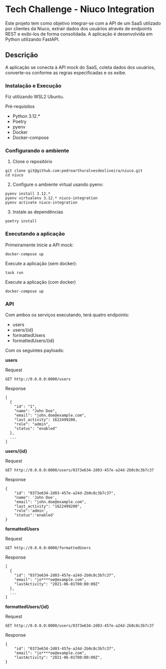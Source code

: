 # Tech Challenge - Niuco Integration
Este projeto tem como objetivo integrar-se com a API de um SaaS utilizado por clientes da Niuco, extrair dados dos usuários através de endpoints REST e exibi-los de forma consolidada. A aplicação é desenvolvida em Python utilizando FastAPI.

## Descrição
A aplicação se conecta à API mock do SaaS, coleta dados dos usuários, converte-os conforme as regras especificadas e os exibe. 


### Instalação e Execução
Fiz utilizando WSL2 Ubuntu. 

Pré-requisitos
- Python 3.12.*
- Poetry
- pyenv
- Docker
- Docker-compose 


### Configurando o ambiente

1. Clone o repositório

```
git clone git@github.com:pedroarthuralvesdeoliveira/niuco.git
cd niuco
```
2. Configure o ambiente virtual usando pyenv: 
```
pyenv install 3.12.*
pyenv virtualenv 3.12.* niuco-integration
pyenv activate niuco-integration
```

3. Instale as dependências

```
poetry install
```


### Executando a aplicação

Primeiramente inicie a API mock: 
```
docker-compose up
```

Execute a aplicação (sem docker): 
```
task run
```

Execute a aplicação (com docker)
```
docker-compose up
```

### API
Com ambos os serviços executando, terá quatro endpoints: 
- users
- users/{id}
- formattedUsers
- formattedUsers/{id}

Com os seguintes payloads:

**users**

Request 

```
GET http://0.0.0.0:8000/users
```

Response 

```
[
  {
    "id": "1",
    "name": "John Doe",
    "email": "john.doe@example.com",
    "last_activity": 1622499200,
    "role": "admin",
    "status": "enabled"
  },
  ...
]
```


**users/{id}**

Request 

```
GET http://0.0.0.0:8000/users/0373e634-2d03-457e-a24d-2b0c8c3b7c37
```

Response 

```
{
    "id": "0373e634-2d03-457e-a24d-2b0c8c3b7c37",
    "name": 'John Doe',
    "email": "john.doe@example.com",
    "last_activity": "1622499200",
    "role":'admin',
    "status":'enabled'
}
```

**formattedUsers**

Request 

```
GET http://0.0.0.0:8000/formattedUsers
```

Response 

```
[
  {
    "id": "0373e634-2d03-457e-a24d-2b0c8c3b7c37",
    "email": "jo****oe@example.com",
    "lastActivity": "2021-06-01T00:00:00Z"
  },
  ...
]
```


**formattedUsers/{id}**

Request 

```
GET http://0.0.0.0:8000/users/0373e634-2d03-457e-a24d-2b0c8c3b7c37
```

Response 

```
{
    "id": "0373e634-2d03-457e-a24d-2b0c8c3b7c37",
    "email": "jo****oe@example.com",
    "lastActivity": "2021-06-01T00:00:00Z",
}
```